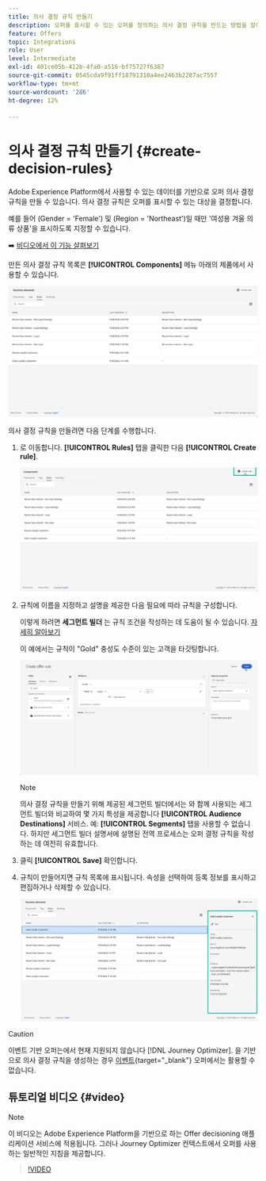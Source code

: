 ```yaml
---
title: 의사 결정 규칙 만들기
description: 오퍼를 표시할 수 있는 오퍼를 정의하는 의사 결정 규칙을 만드는 방법을 알아봅니다
feature: Offers
topic: Integrations
role: User
level: Intermediate
exl-id: 401ce05b-412b-4fa0-a516-bf75727f6387
source-git-commit: 0545cda9f91ff18791310a4ee2463b2287ac7557
workflow-type: tm+mt
source-wordcount: '286'
ht-degree: 12%

---
```


# 의사 결정 규칙 만들기 {#create-decision-rules}

Adobe Experience Platform에서 사용할 수 있는 데이터를 기반으로 오퍼 의사 결정 규칙을 만들 수 있습니다. 의사 결정 규칙은 오퍼를 표시할 수 있는 대상을 결정합니다.

예를 들어 (Gender = &#39;Female&#39;) 및 (Region = &#39;Northeast&#39;)일 때만 &#39;여성용 겨울 의류 상품&#39;을 표시하도록 지정할 수 있습니다. 

➡️ [비디오에서 이 기능 살펴보기](#video)

만든 의사 결정 규칙 목록은 **[!UICONTROL Components]** 메뉴 아래의 제품에서 사용할 수 있습니다.

![](../../assets/decision_rules_list.png)

의사 결정 규칙을 만들려면 다음 단계를 수행합니다.

1. 로 이동합니다. **[!UICONTROL Rules]** 탭을 클릭한 다음 **[!UICONTROL Create rule]**.

   ![](../../assets/offers_decision_rule_creation.png)

1. 규칙에 이름을 지정하고 설명을 제공한 다음 필요에 따라 규칙을 구성합니다.

   이렇게 하려면 **세그먼트 빌더** 는 규칙 조건을 작성하는 데 도움이 될 수 있습니다. [자세히 알아보기](../../segment/about-segments.md)

   이 예에서는 규칙이 &quot;Gold&quot; 충성도 수준이 있는 고객을 타깃팅합니다.

   ![](../../assets/offers_decision_rule_creation_segment.png)

   >[!NOTE]
   >
   >의사 결정 규칙을 만들기 위해 제공된 세그먼트 빌더에서는 와 함께 사용되는 세그먼트 빌더와 비교하여 몇 가지 특성을 제공합니다 **[!UICONTROL Audience Destinations]** 서비스. 예: **[!UICONTROL Segments]** 탭을 사용할 수 없습니다. 하지만 세그먼트 빌더 설명서에 설명된 전역 프로세스는 오퍼 결정 규칙을 작성하는 데 여전히 유효합니다.

1. 클릭 **[!UICONTROL Save]** 확인합니다.

1. 규칙이 만들어지면 규칙 목록에 표시됩니다. 속성을 선택하여 등록 정보를 표시하고 편집하거나 삭제할 수 있습니다.

   ![](../../assets/rule_created.png)

>[!CAUTION]
>
>이벤트 기반 오퍼는에서 현재 지원되지 않습니다 [!DNL Journey Optimizer]. 을 기반으로 의사 결정 규칙을 생성하는 경우 [이벤트](https://experienceleague.adobe.com/docs/experience-platform/segmentation/ui/segment-builder.html?lang=en#events){target=&quot;_blank&quot;} 오퍼에서는 활용할 수 없습니다.

## 튜토리얼 비디오 {#video}

>[!NOTE]
>
>이 비디오는 Adobe Experience Platform을 기반으로 하는 Offer decisioning 애플리케이션 서비스에 적용됩니다. 그러나 Journey Optimizer 컨텍스트에서 오퍼를 사용하는 일반적인 지침을 제공합니다.

>[!VIDEO](https://video.tv.adobe.com/v/329373?quality=12)
